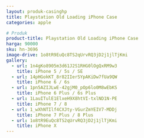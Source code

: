 ```yaml
---
layout: produk-casinghp
title: Playstation Old Loading iPhone Case
categories: apple

# Produk
product-title: Playstation Old Loading iPhone Case
harga: 90000
sku: hn-3696
image-drive: 1o8tR9EuQc8TS2qUrvRQ3jD2j1jlTjKmi
gallery:
  - url: 1n4gKo8905m3d61J2S1RHG0lOgQxRM9w3
    title: iPhone 5 / 5s / SE
  - url: 14pHGokKT_8r82IIerSYpAKiDw7fUa9QW
    title: iPhone 6 / 6s
  - url: 1pn5AZIJLwE-42gjM0_pOp6lo0M8wEbKS
    title: iPhone 6 Plus / 6s Plus
  - url: 1LauITulE1ElxeH9X8htVI-txlND1N-PE
    title: iPhone 7 / 8
  - url: 1_wXhNTIlf4CXJty-VGurZmYEIV7-MDDj
    title: iPhone 7 Plus / 8 Plus
  - url: 1o8tR9EuQc8TS2qUrvRQ3jD2j1jlTjKmi
    title: iPhone X
---
```

